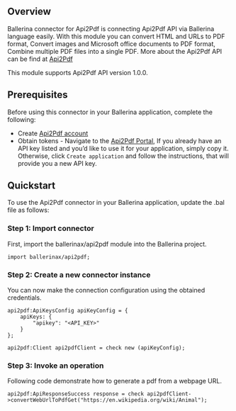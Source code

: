 ## Overview
Ballerina connector for Api2Pdf is connecting Api2Pdf API via Ballerina language easily. With this module you can convert HTML and URLs to PDF format, Convert images and Microsoft office documents to PDF format, Combine multiple PDF files into a single PDF. More about the Api2Pdf API can be find at [Api2Pdf](https://www.api2pdf.com/)
 
This module supports Api2Pdf API version 1.0.0.

## Prerequisites
Before using this connector in your Ballerina application, complete the following:
- Create [Api2Pdf account](https://portal.api2pdf.com/register)
- Obtain tokens - Navigate to the [Api2Pdf Portal](https://portal.api2pdf.com/), If you already have an API key listed and you’d like to use it for your application, simply copy it. Otherwise, click `Create application` and follow the instructions, that will provide you a new API key.
 
## Quickstart
To use the Api2Pdf connector in your Ballerina application, update the .bal file as follows:
### Step 1: Import connector
First, import the ballerinax/api2pdf module into the Ballerina project.
```ballerina
import ballerinax/api2pdf;
```
### Step 2: Create a new connector instance
You can now make the connection configuration using the obtained credentials.

```ballerina
api2pdf:ApiKeysConfig apiKeyConfig = {
    apiKeys: {
        "apikey": "<API_KEY>"
    }
};

api2pdf:Client api2pdfClient = check new (apiKeyConfig);
```

### Step 3: Invoke an operation
Following code demonstrate how to generate a pdf from a webpage URL.
```ballerina
api2pdf:ApiResponseSuccess response = check api2pdfClient->convertWebUrlToPdfGet("https://en.wikipedia.org/wiki/Animal");
```
